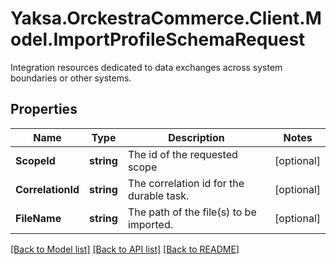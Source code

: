 # Yaksa.OrckestraCommerce.Client.Model.ImportProfileSchemaRequest
Integration resources dedicated to data exchanges across system boundaries or other systems.

## Properties

Name | Type | Description | Notes
------------ | ------------- | ------------- | -------------
**ScopeId** | **string** | The id of the requested scope | [optional] 
**CorrelationId** | **string** | The correlation id for the durable task. | [optional] 
**FileName** | **string** | The path of the file(s) to be imported. | [optional] 

[[Back to Model list]](../README.md#documentation-for-models) [[Back to API list]](../README.md#documentation-for-api-endpoints) [[Back to README]](../README.md)

